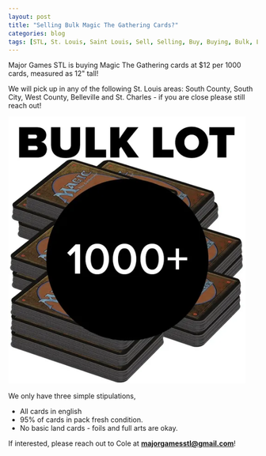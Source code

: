 ```yaml
---
layout: post
title: "Selling Bulk Magic The Gathering Cards?"
categories: blog
tags: [STL, St. Louis, Saint Louis, Sell, Selling, Buy, Buying, Bulk, Lot, Common, Uncommon, TCG, Game, Store, MTG, Magic, Magic the Gathering, Pokemon, Trainer, Sealed, Card, Cards, Product, TCGPlayer, Ebay]
---
```


Major Games STL is buying Magic The Gathering cards at $12 per 1000 cards, measured as 12" tall!

We will pick up in any of the following St. Louis areas: South County, South City, West County, Belleville and St. Charles - if you are close please still reach out!

<img src="/assets/magic_bulk.webp" width="480">

We only have three simple stipulations,
* All cards in english
* 95% of cards in pack fresh condition.
* No basic land cards - foils and full arts are okay.

If interested, please reach out to Cole at **majorgamesstl@gmail.com**!
